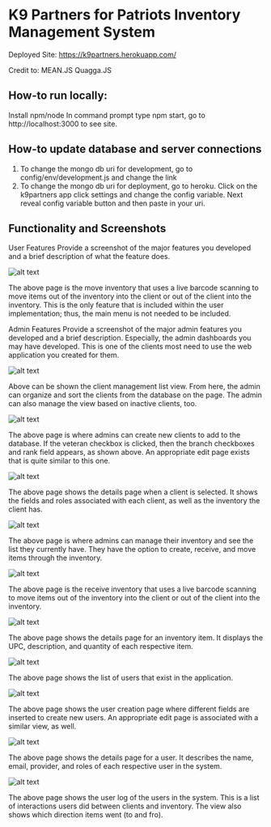 # K9 Partners for Patriots Inventory Management System
Deployed Site:
https://k9partners.herokuapp.com/

Credit to:
MEAN.JS
Quagga.JS



## How-to run locally:
Install npm/node
In command prompt type npm start, go to http://localhost:3000 to see site.

## How-to update database and server connections
1. To change the mongo db uri for development, go to config/env/development.js and change the link
2. To change the mongo db uri for deployment, go to heroku. Click on the k9partners app click settings and change the config variable. Next reveal config variable button and then paste in your uri.

## Functionality and Screenshots
User Features
Provide a screenshot of the major features you developed and a brief description of what the feature does.

![alt text](https://i.imgur.com/056w9ci.png)

The above page is the move inventory that uses a live barcode scanning to move items out of the inventory into the client or out of the client into the inventory. This is the only feature that is included within the user implementation; thus, the main menu is not needed to be included.

Admin Features
Provide a screenshot of the major admin features you developed and a brief description. Especially, the admin dashboards you may have developed. This is one of the clients most need to use the web application you created for them.

![alt text](https://imgur.com/RdWeeD7)

Above can be shown the client management list view. From here, the admin can organize and sort the clients from the database on the page. The admin can also manage the view based on inactive clients, too.

![alt text](https://imgur.com/qT2S9pM)

The above page is where admins can create new clients to add to the database. If the veteran checkbox is clicked, then the branch checkboxes and rank field appears, as shown above. An appropriate edit page exists that is quite similar to this one.

![alt text](https://imgur.com/7HQEepV)

The above page shows the details page when a client is selected. It shows the fields and roles associated with each client, as well as the inventory the client has.

![alt text](https://imgur.com/qT2S9pM)

The above page is where admins can manage their inventory and see the list they currently have. They have the option to create, receive, and move items through the inventory.

![alt text](https://imgur.com/TKTPnOZ)

The above page is the receive inventory that uses a live barcode scanning to move items out of the inventory into the client or out of the client into the inventory.

![alt text](https://imgur.com/WLmeger)

The above page shows the details page for an inventory item. It displays the UPC, description, and quantity of each respective item.

![alt text](https://imgur.com/WLmeger)

The above page shows the list of users that exist in the application.

![alt text](https://imgur.com/xqXtNNX)

The above page shows the user creation page where different fields are inserted to create new users. An appropriate edit page is associated with a similar view, as well.

![alt text](https://imgur.com/hji3OFi)

The above page shows the details page for a user. It describes the name, email, provider, and roles of each respective user in the system.

![alt text](https://imgur.com/j6DzbqB)

The above page shows the user log of the users in the system. This is a list of interactions users did between clients and inventory. The view also shows which direction items went (to and fro).
